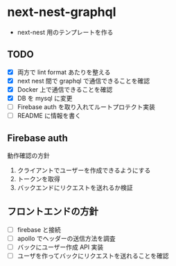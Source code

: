 # next-nest-graphql

- next-nest 用のテンプレートを作る

## TODO

- [x] 両方で lint format あたりを整える
- [x] next nest 間で graphql で通信できることを確認
- [x] Docker 上で通信できることを確認
- [x] DB を mysql に変更
- [ ] Firebase auth を取り入れてルートプロテクト実装
- [ ] README に情報を書く

## Firebase auth

動作確認の方針

1. クライアントでユーザーを作成できるようにする
2. トークンを取得
3. バックエンドにリクエストを送れるか検証

## フロントエンドの方針

- [ ] firebase と接続
- [ ] apollo でヘッダーの送信方法を調査
- [ ] バックにユーザー作成 API 実装
- [ ] ユーザを作ってバックにリクエストを送れることを確認
